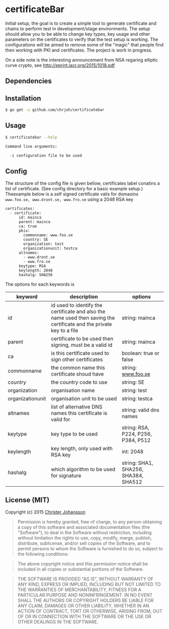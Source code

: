 certificateBar
=========
Initial setup, the goal is to create a simple tool to generate certificate and chains to perform test in
development/stage environments. The setup should allow you to be able to change key types,
key usage and other parameters on the certificates to verify that the test setup is working.
The configurations will be aimed to remove some of the "magic" that people find then working with PKI and
certificates. The project is work in progress.

On a side note is the interesting announcement from NSA regaring elliptic curve crypto, see
http://eprint.iacr.org/2015/1018.pdf
## Dependencies

## Installation

```bash
$ go get -u github.com/chrjoh/certificatebar
```

## Usage
```bash
$ certificatebar --help

Command line arguments:

  -i configuration file to be used
```

## Config
The structure of the config file is given bellow, certificates label conatins a list of certificate.
(See config directory for a basic example setup.) Theexample below is a self signed certificate valis
for domaoins `www.foo.se, www.dront.se, www.fro.se` using a 2048 RSA key
```
certificates:
  - certificate:
      id: mainca
      parent: mainca
      ca: true
      pkix:
        commonname: www.foo.se
        country: SE
        organization: test
        organizationunit: testca
      altnames:
        - www.dront.se
        - www.fro.se
      keytype: RSA
      keylength: 2048
      hashalg: SHA256
```
The options for each keywords is

| keyword | description | options |
|---------|-------------|---------|
| id      | id used to identify the certificate and also the name used then saving the certificate and the private key to a file | string: mainca |
| parent  | certificate to be used then signing, must be a valid id | string: mainca |
| ca      | is this certificate used to sign other certificates| boolean: true or false |
| commonname       | the common name this certificate shoud have | string: www.foo.se |
| country          | the country code to use | string:  SE |
| organization     | organisation name | string:  test |
| organizationunit | organisation unit to be used | string: testca |
| altnames         | list of alternative DNS names this certificate is valid for | string: valid dns names |
| keytype          | key type to be used| string: RSA, P224, P256, P384, P512 |
| keylength        | key length, only used with RSA key | int: 2048 |
| hashalg          | which algorithm to be used for signature | string: SHA1, SHA256, SHA384, SHA512 |

## License (MIT)

Copyright (c) 2015 [Christer Johansson](http://blog.lodakai.com/)

> Permission is hereby granted, free of charge, to any person obtaining
> a copy of this software and associated documentation files (the
> "Software"), to deal in the Software without restriction, including
> without limitation the rights to use, copy, modify, merge, publish,
> distribute, sublicense, and/or sell copies of the Software, and to
> permit persons to whom the Software is furnished to do so, subject to
> the following conditions:

> The above copyright notice and this permission notice shall be
> included in all copies or substantial portions of the Software.

> THE SOFTWARE IS PROVIDED "AS IS", WITHOUT WARRANTY OF ANY KIND,
> EXPRESS OR IMPLIED, INCLUDING BUT NOT LIMITED TO THE WARRANTIES OF
> MERCHANTABILITY, FITNESS FOR A PARTICULAR PURPOSE AND
> NONINFRINGEMENT. IN NO EVENT SHALL THE AUTHORS OR COPYRIGHT HOLDERS BE
> LIABLE FOR ANY CLAIM, DAMAGES OR OTHER LIABILITY, WHETHER IN AN ACTION
> OF CONTRACT, TORT OR OTHERWISE, ARISING FROM, OUT OF OR IN CONNECTION
> WITH THE SOFTWARE OR THE USE OR OTHER DEALINGS IN THE SOFTWARE.
